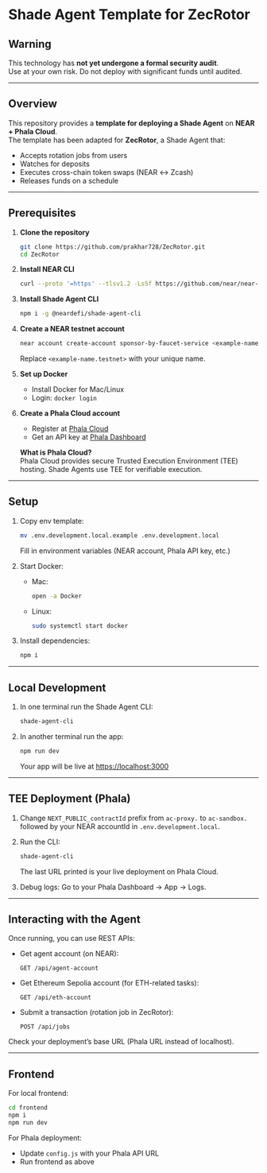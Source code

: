 # Shade Agent Template for ZecRotor

## Warning
This technology has **not yet undergone a formal security audit**.  
Use at your own risk. Do not deploy with significant funds until audited.

---

## Overview
This repository provides a **template for deploying a Shade Agent** on **NEAR + Phala Cloud**.  
The template has been adapted for **ZecRotor**, a Shade Agent that:  
- Accepts rotation jobs from users  
- Watches for deposits  
- Executes cross-chain token swaps (NEAR ↔ Zcash)  
- Releases funds on a schedule  

---

## Prerequisites
1. **Clone the repository**  
   ```bash
   git clone https://github.com/prakhar728/ZecRotor.git 
   cd ZecRotor
   ```

2. **Install NEAR CLI**  
   ```bash
   curl --proto '=https' --tlsv1.2 -LsSf https://github.com/near/near-cli-rs/releases/latest/download/near-cli-rs-installer.sh | sh
   ```

3. **Install Shade Agent CLI**  
   ```bash
   npm i -g @neardefi/shade-agent-cli
   ```

4. **Create a NEAR testnet account**  
   ```bash
   near account create-account sponsor-by-faucet-service <example-name.testnet> autogenerate-new-keypair print-to-terminal network-config testnet create
   ```
   Replace `<example-name.testnet>` with your unique name.

5. **Set up Docker**  
   - Install Docker for Mac/Linux  
   - Login: `docker login`  

6. **Create a Phala Cloud account**  
   - Register at [Phala Cloud](https://cloud.phala.network/register)  
   - Get an API key at [Phala Dashboard](https://cloud.phala.network/dashboard/tokens)  

   **What is Phala Cloud?**  
   Phala Cloud provides secure Trusted Execution Environment (TEE) hosting. Shade Agents use TEE for verifiable execution.

---

## Setup
1. Copy env template:  
   ```bash
   mv .env.development.local.example .env.development.local
   ```
   Fill in environment variables (NEAR account, Phala API key, etc.)

2. Start Docker:  
   - Mac:  
     ```bash
     open -a Docker
     ```  
   - Linux:  
     ```bash
     sudo systemctl start docker
     ```

3. Install dependencies:  
   ```bash
   npm i
   ```

---

## Local Development
1. In one terminal run the Shade Agent CLI:  
   ```bash
   shade-agent-cli
   ```

2. In another terminal run the app:  
   ```bash
   npm run dev
   ```
   Your app will be live at [https://localhost:3000](https://localhost:3000)

---

## TEE Deployment (Phala)
1. Change `NEXT_PUBLIC_contractId` prefix from `ac-proxy.` to `ac-sandbox.` followed by your NEAR accountId in `.env.development.local`.  

2. Run the CLI:  
   ```bash
   shade-agent-cli
   ```
   The last URL printed is your live deployment on Phala Cloud.  

3. Debug logs: Go to your Phala Dashboard → App → Logs.  

---

## Interacting with the Agent
Once running, you can use REST APIs:  

- Get agent account (on NEAR):  
  ```http
  GET /api/agent-account
  ```

- Get Ethereum Sepolia account (for ETH-related tasks):  
  ```http
  GET /api/eth-account
  ```

- Submit a transaction (rotation job in ZecRotor):  
  ```http
  POST /api/jobs
  ```

Check your deployment’s base URL (Phala URL instead of localhost).

---

## Frontend
For local frontend:  
```bash
cd frontend
npm i
npm run dev
```

For Phala deployment:  
- Update `config.js` with your Phala API URL  
- Run frontend as above  
